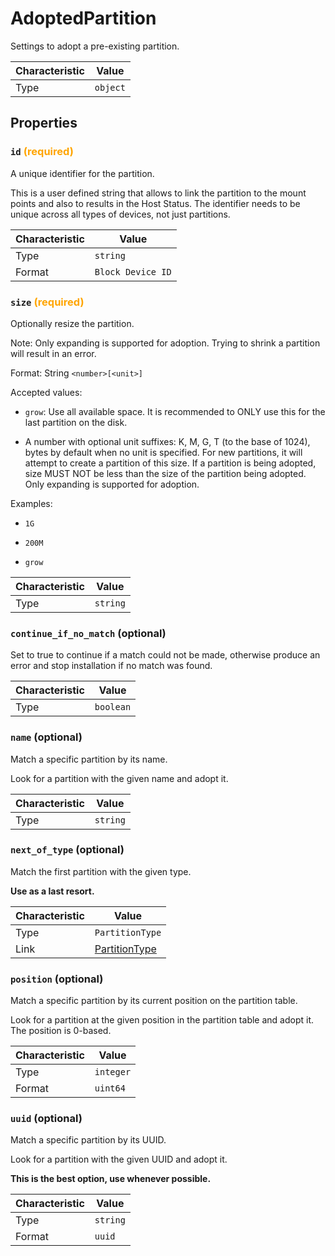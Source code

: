 <!-- THIS FILE IS AUTOMATICALLY GENERATED BY DOCBUILDER, DO NOT EDIT MANUALLY! -->

# AdoptedPartition

Settings to adopt a pre-existing partition.

| Characteristic | Value |
| -------------- | ----- |
| Type | `object` |

## Properties

### `id` **<span style="color:orange;">(required)</span>**

A unique identifier for the partition.

This is a user defined string that allows to link the partition to the mount points and also to results in the Host Status. The identifier needs to be unique across all types of devices, not just partitions.

| Characteristic | Value |
| -------------- | ----- |
| Type | `string` |
| Format | `Block Device ID` |

### `size` **<span style="color:orange;">(required)</span>**

Optionally resize the partition.

Note: Only expanding is supported for adoption. Trying to shrink a partition will result in an error.

Format: String `<number>[<unit>]`

Accepted values:

- `grow`: Use all available space. It is recommended to ONLY use this for the last partition on the disk.

- A number with optional unit suffixes: K, M, G, T (to the base of 1024), bytes by default when no unit is specified. For new partitions, it will attempt to create a partition of this size. If a partition is being adopted, size MUST NOT be less than the size of the partition being adopted. Only expanding is supported for adoption.

Examples:

- `1G`

- `200M`

- `grow`

| Characteristic | Value |
| -------------- | ----- |
| Type | `string` |

### `continue_if_no_match` (optional)

Set to true to continue if a match could not be made, otherwise produce an error and stop installation if no match was found.

| Characteristic | Value |
| -------------- | ----- |
| Type | `boolean` |

### `name` (optional)

Match a specific partition by its name.

Look for a partition with the given name and adopt it.

| Characteristic | Value |
| -------------- | ----- |
| Type | `string` |

### `next_of_type` (optional)

Match the first partition with the given type.

**Use as a last resort.**

| Characteristic | Value |
| -------------- | ----- |
| Type | `PartitionType` |
| Link | [PartitionType](./PartitionType.md) |

### `position` (optional)

Match a specific partition by its current position on the partition table.

Look for a partition at the given position in the partition table and adopt it. The position is 0-based.

| Characteristic | Value |
| -------------- | ----- |
| Type | `integer` |
| Format | `uint64` |

### `uuid` (optional)

Match a specific partition by its UUID.

Look for a partition with the given UUID and adopt it.

**This is the best option, use whenever possible.**

| Characteristic | Value |
| -------------- | ----- |
| Type | `string` |
| Format | `uuid` |

